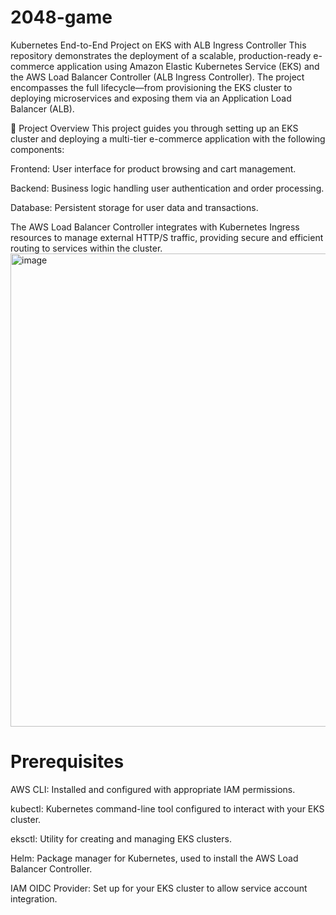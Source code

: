 # 2048-game


Kubernetes End-to-End Project on EKS with ALB Ingress Controller
This repository demonstrates the deployment of a scalable, production-ready e-commerce application using Amazon Elastic Kubernetes Service (EKS) and the AWS Load Balancer Controller (ALB Ingress Controller). The project encompasses the full lifecycle—from provisioning the EKS cluster to deploying microservices and exposing them via an Application Load Balancer (ALB).

📌 Project Overview
This project guides you through setting up an EKS cluster and deploying a multi-tier e-commerce application with the following components:

Frontend: User interface for product browsing and cart management.

Backend: Business logic handling user authentication and order processing.

Database: Persistent storage for user data and transactions.

The AWS Load Balancer Controller integrates with Kubernetes Ingress resources to manage external HTTP/S traffic, providing secure and efficient routing to services within the cluster.
<img width="813" height="757" alt="image" src="https://github.com/user-attachments/assets/ddc0a09e-f110-4112-a99c-9903885c34c4" />


# Prerequisites

AWS CLI: Installed and configured with appropriate IAM permissions.

kubectl: Kubernetes command-line tool configured to interact with your EKS cluster.

eksctl: Utility for creating and managing EKS clusters.

Helm: Package manager for Kubernetes, used to install the AWS Load Balancer Controller.

IAM OIDC Provider: Set up for your EKS cluster to allow service account integration.


